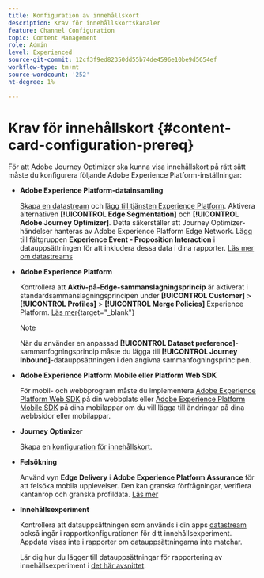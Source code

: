 ```yaml
---
title: Konfiguration av innehållskort
description: Krav för innehållskortskanaler
feature: Channel Configuration
topic: Content Management
role: Admin
level: Experienced
source-git-commit: 12cf3f9ed82350dd55b74de4596e10be9d5654ef
workflow-type: tm+mt
source-wordcount: '252'
ht-degree: 1%

---
```


# Krav för innehållskort {#content-card-configuration-prereq}

För att Adobe Journey Optimizer ska kunna visa innehållskort på rätt sätt måste du konfigurera följande Adobe Experience Platform-inställningar:

* **Adobe Experience Platform-datainsamling**

  [Skapa en datastream](https://experienceleague.adobe.com/en/docs/experience-platform/datastreams/configure) och [lägg till tjänsten Experience Platform](https://experienceleague.adobe.com/en/docs/experience-platform/datastreams/configure#aep). Aktivera alternativen **[!UICONTROL Edge Segmentation]** och **[!UICONTROL Adobe Journey Optimizer]**. Detta säkerställer att Journey Optimizer-händelser hanteras av Adobe Experience Platform Edge Network.
Lägg till fältgruppen **Experience Event - Proposition Interaction** i datauppsättningen för att inkludera dessa data i dina rapporter. [Läs mer om datastreams](https://experienceleague.adobe.com/en/docs/experience-platform/datastreams/configure)

* **Adobe Experience Platform**

  Kontrollera att **Aktiv-på-Edge-sammanslagningsprincip** är aktiverat i standardsammanslagningsprincipen under **[!UICONTROL Customer]** > **[!UICONTROL Profiles]** > **[!UICONTROL Merge Policies]** Experience Platform. [Läs mer](https://experienceleague.adobe.com/docs/experience-platform/profile/merge-policies/ui-guide.html#configure){target="_blank"}

  >[!NOTE]
  >
  >När du använder en anpassad **[!UICONTROL Dataset preference]**-sammanfogningsprincip måste du lägga till **[!UICONTROL Journey Inbound]**-datauppsättningen i den angivna sammanfogningsprincipen.

* **Adobe Experience Platform Mobile eller Platform Web SDK**

  För mobil- och webbprogram måste du implementera [Adobe Experience Platform Web SDK](https://experienceleague.adobe.com/en/docs/platform-learn/implement-web-sdk/overview) på din webbplats eller [Adobe Experience Platform Mobile SDK](https://developer.adobe.com/client-sdks/home/) på dina mobilappar om du vill lägga till ändringar på dina webbsidor eller mobilappar.

* **Journey Optimizer**

  Skapa en [konfiguration för innehållskort](#content-card-configuration).

* **Felsökning**

  Använd vyn **Edge Delivery** i **Adobe Experience Platform Assurance** för att felsöka mobila upplevelser. Den kan granska förfrågningar, verifiera kantanrop och granska profildata. [Läs mer](https://experienceleague.adobe.com/en/docs/experience-platform/assurance/view/edge-delivery)

* **Innehållsexperiment**

  Kontrollera att datauppsättningen som används i din apps [datastream](https://experienceleague.adobe.com/en/docs/experience-platform/datastreams/overview#_blank) också ingår i rapportkonfigurationen för ditt innehållsexperiment. Appdata visas inte i rapporter om datauppsättningarna inte matchar.

  Lär dig hur du lägger till datauppsättningar för rapportering av innehållsexperiment i [det här avsnittet](../content-management/reporting-configuration.md).
